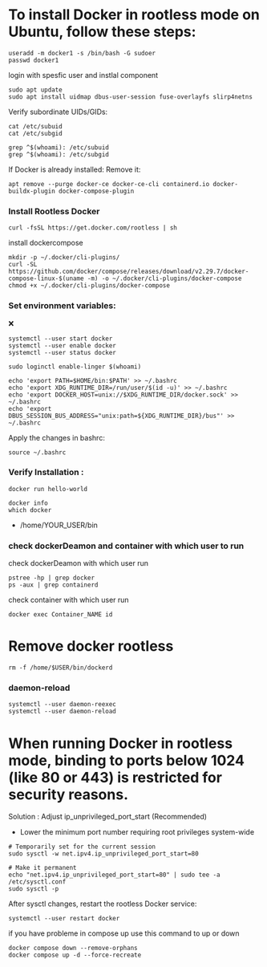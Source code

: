 
# To install Docker in rootless mode on Ubuntu, follow these steps:
```
useradd -m docker1 -s /bin/bash -G sudoer
passwd docker1
```
login with spesfic user and instlal component

```
sudo apt update
sudo apt install uidmap dbus-user-session fuse-overlayfs slirp4netns
```

Verify subordinate UIDs/GIDs:
```
cat /etc/subuid
cat /etc/subgid
```
```
grep ^$(whoami): /etc/subuid
grep ^$(whoami): /etc/subgid
```

If Docker is already installed: Remove it:

```
apt remove --purge docker-ce docker-ce-cli containerd.io docker-buildx-plugin docker-compose-plugin
```

### Install Rootless Docker
```
curl -fsSL https://get.docker.com/rootless | sh

```
install dockercompose
```
mkdir -p ~/.docker/cli-plugins/
curl -SL https://github.com/docker/compose/releases/download/v2.29.7/docker-compose-linux-$(uname -m) -o ~/.docker/cli-plugins/docker-compose
chmod +x ~/.docker/cli-plugins/docker-compose
```
### Set environment variables:
:x:
```
systemctl --user start docker
systemctl --user enable docker
systemctl --user status docker
```
```
sudo loginctl enable-linger $(whoami)
```
```
echo 'export PATH=$HOME/bin:$PATH' >> ~/.bashrc
echo 'export XDG_RUNTIME_DIR=/run/user/$(id -u)' >> ~/.bashrc
echo 'export DOCKER_HOST=unix://$XDG_RUNTIME_DIR/docker.sock' >> ~/.bashrc
echo 'export DBUS_SESSION_BUS_ADDRESS="unix:path=${XDG_RUNTIME_DIR}/bus"' >> ~/.bashrc
```
Apply the changes in bashrc:
```
source ~/.bashrc
```


### Verify Installation :

```
docker run hello-world
```

```
docker info
which docker
```
- /home/YOUR_USER/bin

### check dockerDeamon and container with which user to run 
check dockerDeamon with which user run
```
pstree -hp | grep docker
ps -aux | grep containerd
```

check container with which user run 
```
docker exec Container_NAME id
```

# Remove docker rootless
```
rm -f /home/$USER/bin/dockerd
```
### daemon-reload
```
systemctl --user daemon-reexec
systemctl --user daemon-reload
```
# When running Docker in rootless mode, binding to ports below 1024 (like 80 or 443) is restricted for security reasons.

Solution : Adjust ip_unprivileged_port_start (Recommended)
- Lower the minimum port number requiring root privileges system-wide
```
# Temporarily set for the current session
sudo sysctl -w net.ipv4.ip_unprivileged_port_start=80

# Make it permanent
echo "net.ipv4.ip_unprivileged_port_start=80" | sudo tee -a /etc/sysctl.conf
sudo sysctl -p
```
After sysctl changes, restart the rootless Docker service:
```
systemctl --user restart docker
```
if you have probleme in compose up use this command to up or down
```
docker compose down --remove-orphans
docker compose up -d --force-recreate
```



